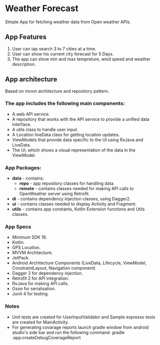 # Weather Forecast
 Simple App for fetching weather data from Open weather APIs.


## App Features
1. User can tap search 3 to 7 cities at a time.
2. User can show his current city forecast for 5 Days.
3. The app can show min and max tempreture, wind speed and weather description.

## App architecture
Based on mvvm architecture and repository pattern.

### The app includes the following main components:
 
* A web API service.
* A repository that works with the API service to provide a unified data interface.
* A utils class to handle user input.
* A Location liveData class for getting location updates.
* ViewModels that provide data specific to the UI using RxJava and LiveData.
* The UI, which shows a visual representation of the data in the ViewModel.

### App Packages:
* **data** - contains:
  * **repo** -  app repository classes for handling data.
  * **remote** - contains classes needed for making API calls to OpenWeather server using Retrofit.
* **di** - contains dependency injection classes, using Dagger2.
* **ui** - contains classes needed to display Activity and Fragment.
* **utils** - contains app constants, Kotlin Extension functions and Utils classes.


### App Specs
* Minimum SDK 16.
* Kotlin.
* GPS Location.
* MVVM Architecture.
* JetPack.
* Android Architecture Components (LiveData, Lifecycle, ViewModel, ConstraintLayout, Navigation component)
* Dagger 2 for dependency injection.
* Retrofit 2 for API integration.
* RxJava for making API calls.
* Gson for serialisation.
* Junit 4 for testing.

### Notes 
* Unit tests are created for UserInputValidator and Sample espresso tests are created for MainActivity.
* For generating covarage reports launch gradle window from android studio's side bar and run the following command:
   gradle :app:createDebugCoverageReport
 
